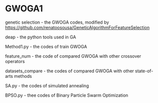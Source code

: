 # GWOGA1
genetic selection - the GWOGA codes, modified by https://github.com/renatoosousa/GeneticAlgorithmForFeatureSelection

deap - the python tools used in GA

Method1.py - the codes of train GWOGA

feature_num - the code of compared GWOGA with other crossover operators

datasets_compare - the codes of compared GWOGA with other state-of-arts methods

SA.py - the codes of simulated annealing 

BPSO.py - thee codes of Binary Particle Swarm Optimization
